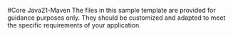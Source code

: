 #Core Java21-Maven
The files in this sample template are provided for guidance purposes only. They should be customized and adapted to meet the specific requirements of your application.
